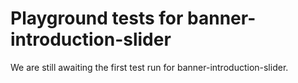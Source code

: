 # Playground tests for banner-introduction-slider
We are still awaiting the first test run for banner-introduction-slider.
